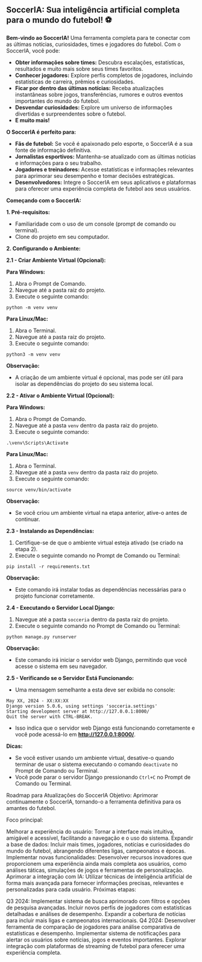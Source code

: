 ## SoccerIA: Sua inteligência artificial completa para o mundo do futebol! ⚽️

**Bem-vindo ao SoccerIA!** Uma ferramenta completa para te conectar com as últimas notícias, curiosidades, times e jogadores do futebol. Com o SoccerIA, você pode:

* **Obter informações sobre times:** Descubra escalações, estatísticas, resultados e muito mais sobre seus times favoritos.
* **Conhecer jogadores:** Explore perfis completos de jogadores, incluindo estatísticas de carreira, prêmios e curiosidades.
* **Ficar por dentro das últimas notícias:** Receba atualizações instantâneas sobre jogos, transferências, rumores e outros eventos importantes do mundo do futebol.
* **Desvendar curiosidades:** Explore um universo de informações divertidas e surpreendentes sobre o futebol.
* **E muito mais!**

**O SoccerIA é perfeito para:**

* **Fãs de futebol:** Se você é apaixonado pelo esporte, o SoccerIA é a sua fonte de informação definitiva.
* **Jornalistas esportivos:** Mantenha-se atualizado com as últimas notícias e informações para o seu trabalho.
* **Jogadores e treinadores:** Acesse estatísticas e informações relevantes para aprimorar seu desempenho e tomar decisões estratégicas.
* **Desenvolvedores:** Integre o SoccerIA em seus aplicativos e plataformas para oferecer uma experiência completa de futebol aos seus usuários.

**Começando com o SoccerIA:**

**1. Pré-requisitos:**

* Familiaridade com o uso de um console (prompt de comando ou terminal).
* Clone do projeto em seu computador.

**2. Configurando o Ambiente:**

**2.1 - Criar Ambiente Virtual (Opcional):**

**Para Windows:**

1. Abra o Prompt de Comando.
2. Navegue até a pasta raiz do projeto.
3. Execute o seguinte comando:

```
python -m venv venv
```

**Para Linux/Mac:**

1. Abra o Terminal.
2. Navegue até a pasta raiz do projeto.
3. Execute o seguinte comando:

```
python3 -m venv venv
```

**Observação:**

* A criação de um ambiente virtual é opcional, mas pode ser útil para isolar as dependências do projeto do seu sistema local.

**2.2 - Ativar o Ambiente Virtual (Opcional):**

**Para Windows:**

1. Abra o Prompt de Comando.
2. Navegue até a pasta `venv` dentro da pasta raiz do projeto.
3. Execute o seguinte comando:

```
.\venv\Scripts\Activate
```

**Para Linux/Mac:**

1. Abra o Terminal.
2. Navegue até a pasta `venv` dentro da pasta raiz do projeto.
3. Execute o seguinte comando:

```
source venv/bin/activate
```

**Observação:**

* Se você criou um ambiente virtual na etapa anterior, ative-o antes de continuar.

**2.3 - Instalando as Dependências:**

1. Certifique-se de que o ambiente virtual esteja ativado (se criado na etapa 2).
2. Execute o seguinte comando no Prompt de Comando ou Terminal:

```
pip install -r requirements.txt
```

**Observação:**

* Este comando irá instalar todas as dependências necessárias para o projeto funcionar corretamente.

**2.4 - Executando o Servidor Local Django:**

1. Navegue até a pasta `socceria` dentro da pasta raiz do projeto.
2. Execute o seguinte comando no Prompt de Comando ou Terminal:

```
python manage.py runserver
```

**Observação:**

* Este comando irá iniciar o servidor web Django, permitindo que você acesse o sistema em seu navegador.

**2.5 - Verificando se o Servidor Está Funcionando:**

* Uma mensagem semelhante a esta deve ser exibida no console:

```
May XX, 2024 - XX:XX:XX
Django version 5.0.6, using settings 'socceria.settings'
Starting development server at http://127.0.0.1:8000/
Quit the server with CTRL-BREAK.
```

* Isso indica que o servidor web Django está funcionando corretamente e você pode acessá-lo em **http://127.0.0.1:8000/**.

**Dicas:**

* Se você estiver usando um ambiente virtual, desative-o quando terminar de usar o sistema executando o comando `deactivate` no Prompt de Comando ou Terminal.
* Você pode parar o servidor Django pressionando `Ctrl+C` no Prompt de Comando ou Terminal.


Roadmap para Atualizações do SoccerIA
Objetivo: Aprimorar continuamente o SoccerIA, tornando-o a ferramenta definitiva para os amantes do futebol.

Foco principal:

Melhorar a experiência do usuário: Tornar a interface mais intuitiva, amigável e acessível, facilitando a navegação e o uso do sistema.
Expandir a base de dados: Incluir mais times, jogadores, notícias e curiosidades do mundo do futebol, abrangendo diferentes ligas, campeonatos e épocas.
Implementar novas funcionalidades: Desenvolver recursos inovadores que proporcionem uma experiência ainda mais completa aos usuários, como análises táticas, simulações de jogos e ferramentas de personalização.
Aprimorar a integração com IA: Utilizar técnicas de inteligência artificial de forma mais avançada para fornecer informações precisas, relevantes e personalizadas para cada usuário.
Próximas etapas:

Q3 2024:
Implementar sistema de busca aprimorado com filtros e opções de pesquisa avançadas.
Incluir novos perfis de jogadores com estatísticas detalhadas e análises de desempenho.
Expandir a cobertura de notícias para incluir mais ligas e campeonatos internacionais.
Q4 2024:
Desenvolver ferramenta de comparação de jogadores para análise comparativa de estatísticas e desempenho.
Implementar sistema de notificações para alertar os usuários sobre notícias, jogos e eventos importantes.
Explorar integração com plataformas de streaming de futebol para oferecer uma experiência completa.
